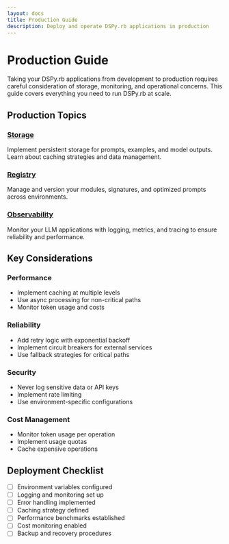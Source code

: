```yaml
---
layout: docs
title: Production Guide
description: Deploy and operate DSPy.rb applications in production
---
```


# Production Guide

Taking your DSPy.rb applications from development to production requires careful consideration of storage, monitoring, and operational concerns. This guide covers everything you need to run DSPy.rb at scale.

## Production Topics

### [Storage](/production/storage/)
Implement persistent storage for prompts, examples, and model outputs. Learn about caching strategies and data management.

### [Registry](/production/registry/)
Manage and version your modules, signatures, and optimized prompts across environments.

### [Observability](/production/observability/)
Monitor your LLM applications with logging, metrics, and tracing to ensure reliability and performance.

## Key Considerations

### Performance
- Implement caching at multiple levels
- Use async processing for non-critical paths
- Monitor token usage and costs

### Reliability
- Add retry logic with exponential backoff
- Implement circuit breakers for external services
- Use fallback strategies for critical paths

### Security
- Never log sensitive data or API keys
- Implement rate limiting
- Use environment-specific configurations

### Cost Management
- Monitor token usage per operation
- Implement usage quotas
- Cache expensive operations

## Deployment Checklist

- [ ] Environment variables configured
- [ ] Logging and monitoring set up
- [ ] Error handling implemented
- [ ] Caching strategy defined
- [ ] Performance benchmarks established
- [ ] Cost monitoring enabled
- [ ] Backup and recovery procedures